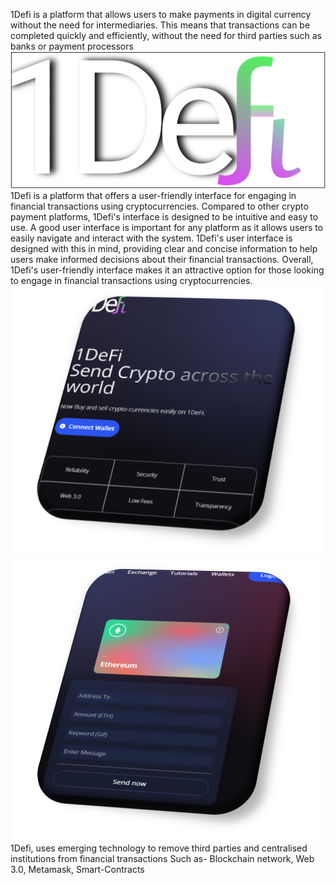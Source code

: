 1Defi is a platform that allows users to make payments in digital currency without the need for intermediaries. This means that transactions can be completed quickly and efficiently, without the need for third parties such as banks or payment processors
![Alt text](image.png)
1Defi is a platform that offers a user-friendly interface for engaging in financial transactions using cryptocurrencies. Compared to other crypto payment platforms, 1Defi's interface is designed to be intuitive and easy to use. A good user interface is important for any platform as it allows users to easily navigate and interact with the system. 1Defi's user interface is designed with this in mind, providing clear and concise information to help users make informed decisions about their financial transactions. Overall, 1Defi's user-friendly interface makes it an attractive option for those looking to engage in financial transactions using cryptocurrencies.
![Alt text](image-1.png) ![Alt text](image-2.png)
1Defi, uses emerging technology to remove third parties and centralised institutions from financial transactions Such as- Blockchain network, Web 3.0, Metamask, Smart-Contracts
